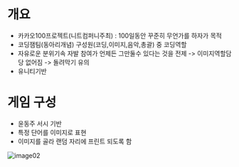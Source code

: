 # 개요
- 카카오100프로젝트(니트컴퍼니주최) : 100일동안 꾸준히 무언가를 하자가 목적
- 코딩잼팀(동아리개념) 구성원(코딩,이미지,음악,총괄) 중 코딩역할 
- 자유로운 분위기속 자발 참여가 언제든 그만둘수 있다는 것을 전제 -> 이미지역할담당 없어짐 -> 돌려막기 유의 
- 유니티기반


# 게임 구성

- 윤동주 서시 기반 
- 특정 단어를 이미지로 표현
- 이미지를 골라 랜덤 자리에 프린트 되도록 함


![image02](https://user-images.githubusercontent.com/96474168/156298706-fa411688-d947-4c6f-97df-533754256cc4.png)
